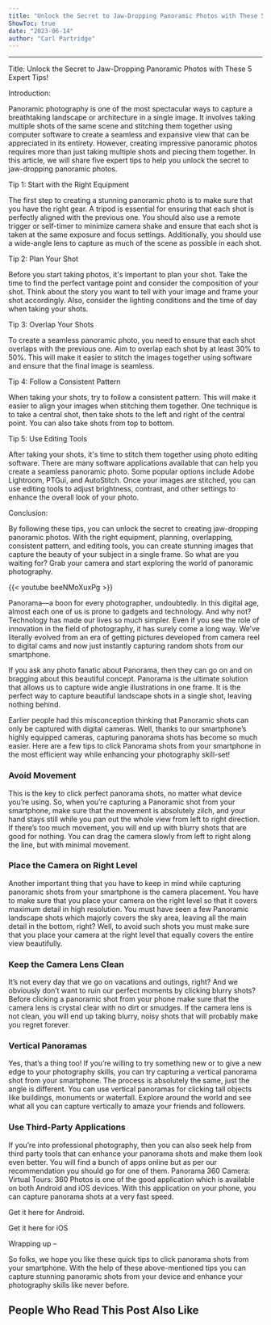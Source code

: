 ```yaml
---
title: "Unlock the Secret to Jaw-Dropping Panoramic Photos with These 5 Expert Tips!"
ShowToc: true 
date: "2023-06-14"
author: "Carl Partridge"
---
```

*****
Title: Unlock the Secret to Jaw-Dropping Panoramic Photos with These 5 Expert Tips!

Introduction:

Panoramic photography is one of the most spectacular ways to capture a breathtaking landscape or architecture in a single image. It involves taking multiple shots of the same scene and stitching them together using computer software to create a seamless and expansive view that can be appreciated in its entirety. However, creating impressive panoramic photos requires more than just taking multiple shots and piecing them together. In this article, we will share five expert tips to help you unlock the secret to jaw-dropping panoramic photos.

Tip 1: Start with the Right Equipment

The first step to creating a stunning panoramic photo is to make sure that you have the right gear. A tripod is essential for ensuring that each shot is perfectly aligned with the previous one. You should also use a remote trigger or self-timer to minimize camera shake and ensure that each shot is taken at the same exposure and focus settings. Additionally, you should use a wide-angle lens to capture as much of the scene as possible in each shot.

Tip 2: Plan Your Shot

Before you start taking photos, it's important to plan your shot. Take the time to find the perfect vantage point and consider the composition of your shot. Think about the story you want to tell with your image and frame your shot accordingly. Also, consider the lighting conditions and the time of day when taking your shots.

Tip 3: Overlap Your Shots

To create a seamless panoramic photo, you need to ensure that each shot overlaps with the previous one. Aim to overlap each shot by at least 30% to 50%. This will make it easier to stitch the images together using software and ensure that the final image is seamless.

Tip 4: Follow a Consistent Pattern

When taking your shots, try to follow a consistent pattern. This will make it easier to align your images when stitching them together. One technique is to take a central shot, then take shots to the left and right of the central point. You can also take shots from top to bottom.

Tip 5: Use Editing Tools

After taking your shots, it's time to stitch them together using photo editing software. There are many software applications available that can help you create a seamless panoramic photo. Some popular options include Adobe Lightroom, PTGui, and AutoStitch. Once your images are stitched, you can use editing tools to adjust brightness, contrast, and other settings to enhance the overall look of your photo.

Conclusion:

By following these tips, you can unlock the secret to creating jaw-dropping panoramic photos. With the right equipment, planning, overlapping, consistent pattern, and editing tools, you can create stunning images that capture the beauty of your subject in a single frame. So what are you waiting for? Grab your camera and start exploring the world of panoramic photography.

{{< youtube beeNMoXuxPg >}} 



Panorama—a boon for every photographer, undoubtedly. In this digital age, almost each one of us is prone to gadgets and technology. And why not? Technology has made our lives so much simpler. Even if you see the role of innovation in the field of photography, it has surely come a long way. We’ve literally evolved from an era of getting pictures developed from camera reel to digital cams and now just instantly capturing random shots from our smartphone.
 
If you ask any photo fanatic about Panorama, then they can go on and on bragging about this beautiful concept. Panorama is the ultimate solution that allows us to capture wide angle illustrations in one frame. It is the perfect way to capture beautiful landscape shots in a single shot, leaving nothing behind.
 
Earlier people had this misconception thinking that Panoramic shots can only be captured with digital cameras. Well, thanks to our smartphone’s highly equipped cameras, capturing panorama shots has become so much easier. Here are a few tips to click Panorama shots from your smartphone in the most efficient way while enhancing your photography skill-set!
 
### Avoid Movement
 
This is the key to click perfect panorama shots, no matter what device you’re using. So, when you’re capturing a Panoramic shot from your smartphone, make sure that the movement is absolutely zilch, and your hand stays still while you pan out the whole view from left to right direction. If there’s too much movement, you will end up with blurry shots that are good for nothing. You can drag the camera slowly from left to right along the line, but with minimal movement.
 
### Place the Camera on Right Level
 
Another important thing that you have to keep in mind while capturing panoramic shots from your smartphone is the camera placement. You have to make sure that you place your camera on the right level so that it covers maximum detail in high resolution. You must have seen a few Panoramic landscape shots which majorly covers the sky area, leaving all the main detail in the bottom, right? Well, to avoid such shots you must make sure that you place your camera at the right level that equally covers the entire view beautifully.
 
### Keep the Camera Lens Clean
 
It’s not every day that we go on vacations and outings, right? And we obviously don’t want to ruin our perfect moments by clicking blurry shots? Before clicking a panoramic shot from your phone make sure that the camera lens is crystal clear with no dirt or smudges. If the camera lens is not clean, you will end up taking blurry, noisy shots that will probably make you regret forever.
 
### Vertical Panoramas
 
Yes, that’s a thing too! If you’re willing to try something new or to give a new edge to your photography skills, you can try capturing a vertical panorama shot from your smartphone. The process is absolutely the same, just the angle is different. You can use vertical panoramas for clicking tall objects like buildings, monuments or waterfall. Explore around the world and see what all you can capture vertically to amaze your friends and followers.
 
### Use Third-Party Applications
 
If you’re into professional photography, then you can also seek help from third party tools that can enhance your panorama shots and make them look even better. You will find a bunch of apps online but as per our recommendation you should go for one of them. Panorama 360 Camera: Virtual Tours: 360 Photos is one of the good application which is available on both Android and iOS devices. With this application on your phone, you can capture panorama shots at a very fast speed.
 
Get it here for Android.
 
Get it here for iOS
 
Wrapping up –
 
So folks, we hope you like these quick tips to click panorama shots from your smartphone. With the help of these above-mentioned tips you can capture stunning panoramic shots from your device and enhance your photography skills like never before.
 
##  People Who Read This Post Also Like 



